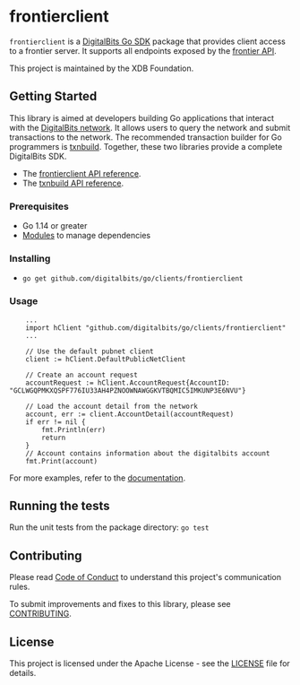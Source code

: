 # frontierclient


`frontierclient` is a [DigitalBits Go SDK](https://github.com/xdbfoundation/docs/tree/master/reference) package that provides client access to a frontier server. It supports all endpoints exposed by the [frontier API](https://github.com/xdbfoundation/go/tree/master/services/frontier).

This project is maintained by the XDB Foundation.

## Getting Started
This library is aimed at developers building Go applications that interact with the [DigitalBits network](https://www.digitalbits.io/). It allows users to query the network and submit transactions to the network. The recommended transaction builder for Go programmers is [txnbuild](https://github.com/xdbfoundation/go/tree/master/txnbuild). Together, these two libraries provide a complete DigitalBits SDK.

* The [frontierclient API reference](https://github.com/xdbfoundation/go/tree/master/clients/frontierclient).
* The [txnbuild API reference](https://github.com/xdbfoundation/go/tree/master/txnbuild).

### Prerequisites
* Go 1.14 or greater
* [Modules](https://github.com/golang/go/wiki/Modules) to manage dependencies

### Installing
* `go get github.com/digitalbits/go/clients/frontierclient`

### Usage

``` golang
    ...
    import hClient "github.com/digitalbits/go/clients/frontierclient"
    ...

    // Use the default pubnet client
    client := hClient.DefaultPublicNetClient

    // Create an account request
    accountRequest := hClient.AccountRequest{AccountID: "GCLWGQPMKXQSPF776IU33AH4PZNOOWNAWGGKVTBQMIC5IMKUNP3E6NVU"}

    // Load the account detail from the network
    account, err := client.AccountDetail(accountRequest)
    if err != nil {
        fmt.Println(err)
        return
    }
    // Account contains information about the digitalbits account
    fmt.Print(account)
```
For more examples, refer to the [documentation](https://github.com/xdbfoundation/go/tree/master/clients/frontierclient).

## Running the tests
Run the unit tests from the package directory: `go test`

## Contributing
Please read [Code of Conduct](https://digitalbits.io/community-guidelines/) to understand this project's communication rules.

To submit improvements and fixes to this library, please see [CONTRIBUTING](https://github.com/xdbfoundation/docs/blob/master/CONTRIBUTING.md).

## License
This project is licensed under the Apache License - see the [LICENSE](https://www.apache.org/licenses/LICENSE-2.0) file for details.
